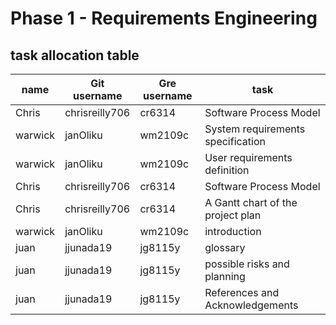 # Phase 1 - Requirements Engineering


## task allocation table

|name|Git username| Gre username|task|
|---|---|---|--|
|Chris|chrisreilly706|cr6314| Software Process Model|
|warwick|janOliku|wm2109c|System requirements specification|
|warwick|janOliku|wm2109c|User requirements definition|
|Chris|chrisreilly706|cr6314|Software Process Model|
|Chris|chrisreilly706|cr6314|A Gantt chart of the project plan|
|warwick| janOliku|wm2109c|introduction|
|juan | jjunada19 | jg8115y|glossary|
|juan | jjunada19 | jg8115y|possible risks and planning |
|juan | jjunada19 | jg8115y| References and Acknowledgements |
